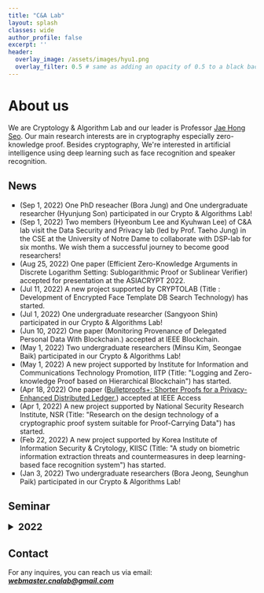 ```yaml
---
title: "C&A Lab"
layout: splash
classes: wide
author_profile: false
excerpt: ''
header:
  overlay_image: /assets/images/hyu1.png
  overlay_filter: 0.5 # same as adding an opacity of 0.5 to a black background
---
```


# About us

We are Cryptology & Algorithm Lab and our leader is Professor [Jae Hong Seo](https://sites.google.com/site/jhsbhs/). Our main research interests are in cryptography especially zero-knowledge proof. Besides cryptography, We're interested in artificial intelligence using deep learning such as face recognition and speaker recognition.

## News

<ul type="square">
    <li>
        (Sep 1, 2022) One PhD reseacher (Bora Jung) and One undergraduate researcher (Hyunjung Son) participated in our Crypto & Algorithms Lab!
    </li>
    <li>
        (Sep 1, 2022) Two members (Hyeonbum Lee and Kyuhwan Lee) of C&A lab visit the Data Security and Privacy lab (led by Prof. Taeho Jung) in the CSE at the University of Notre Dame to collaborate with DSP-lab for six months. We wish them a successful journey to become good researchers!
    </li>
    <li>
        (Aug 25, 2022) One paper (Efficient Zero-Knowledge Arguments in Discrete Logarithm Setting: Sublogarithmic Proof or Sublinear Verifier) accepted for presentation at the ASIACRYPT 2022.
    </li>  
    <li>
        (Jul 11, 2022) A new project supported by CRYPTOLAB (Title : Development of Encrypted Face Template DB Search Technology) has started.
    </li> 
    <li>
        (Jul 1, 2022) One undergraduate researcher (Sangyoon Shin) participated in our Crypto & Algorithms Lab!
    </li> 
    <li>
        (Jun 10, 2022) One paper (Monitoring Provenance of Delegated Personal Data With Blockchain.) accepted at IEEE Blockchain.
    </li>
    <li>
        (May 1, 2022) Two undergraduate researchers (Minsu Kim, Seongae Baik) participated in our Crypto & Algorithms Lab!
    </li>
    <li>
        (May 1, 2022) A new project supported by Institute for Information and Communications Technology Promotion, IITP (Title: "Logging and Zero-knowledge Proof based on Hierarchical Blockchain") has started.
    </li>
    <li>
        (Apr 18, 2022) One paper (<A href="https://ieeexplore.ieee.org/document/9758733">Bulletproofs+: Shorter Proofs for a Privacy-Enhanced Distributed Ledger.</A>) accepted at IEEE Access
    </li>
    <li>
        (Apr 1, 2022) A new project supported by National Security Research Institute, NSR (Title: "Research on the design technology of a cryptographic proof system suitable for Proof-Carrying Data") has started.
    </li>  
    <li>
        (Feb 22, 2022) A new project supported by Korea Institute of Information Security & Crytology, KIISC (Title: "A study on biometric information extraction threats and countermeasures in deep learning-based face recognition system") has started.
    </li>
    <li>
        (Jan 3, 2022) Two undergraduate researchers (Bora Jeong, Seunghun Paik) participated in our Crypto & Algorithms Lab!
    </li>
   
</ul>    

## Seminar

<details>
    <summary style="font-size:1.2rem; font-weight:bold;">
        2022
    </summary>
    <ol>
    <details> 
    <summary style="font-size:1rem; font-weight:bold;">
        Deep Learning
    </summary>
        <style type="text/css">
   .tg  {border-collapse:collapse;border-color:#93a1a1;border-spacing:0;}
    .tg td{background-color:#fdf6e3;border-color:#93a1a1;border-style:solid;border-width:1px;color:#002b36;
      font-family:Arial, sans-serif;font-size:14px;overflow:hidden;padding:10px 5px;word-break:normal;}
    .tg th{background-color:#657b83;border-color:#93a1a1;border-style:solid;border-width:1px;color:#fdf6e3;
      font-family:Arial, sans-serif;font-size:14px;font-weight:normal;overflow:hidden;padding:10px 5px;word-break:normal;}
    .tg .tg-c3ow{border-color:inherit;text-align:center;vertical-align:middle}
    .tg .tg-5jts{border-color:inherit;font-size:18px;text-align:center;vertical-align:top}
    </style>
    <table class="tg" style="undefined;table-layout: fixed; width: 1082px">
    <colgroup>
    <col style="width: 70px">
    <col style="width: 100px">
    <col style="width: 77px">
    <col style="width: 110px">
    <col style="width: 640px">
    </colgroup>
    <thead>
      <tr>
        <th class="tg-5jts" colspan="5">Seminar Schedule - Deep Learning Paper</th>
      </tr>
    </thead>
    <tbody>
      <tr>
        <td class="tg-c3ow">Date</td>
        <td class="tg-c3ow">Time</td>
        <td class="tg-c3ow">Place</td>
        <td class="tg-c3ow">Presenter</td>
        <td class="tg-c3ow">Topic</td>
      </tr>
      <tr>
        <td class="tg-c3ow" rowspan="3">1/7</td>
        <td class="tg-c3ow" rowspan="3">10:00AM</td>
        <td class="tg-c3ow" rowspan="3">701</td>
        <td class="tg-c3ow" rowspan="3">Bora</td>
        <td class="tg-c3ow"><A href="https://arxiv.org/pdf/1706.03762.pdf">Attention is All You Need</A></td>
      </tr>
      <tr>
        <td class="tg-c3ow"><A href="https://arxiv.org/pdf/2010.11929.pdf">An Image is Worth 16x16 Words: Transformers for Image Recognition at Scale</A></td>
      </tr>
      <tr>
        <td class="tg-c3ow"><A href="https://arxiv.org/pdf/2106.04803.pdf">CoAtNet: Marrying Convolution and Attention for All Data Sizes</A></td>
      </tr>  
      <tr>
        <td class="tg-c3ow" rowspan="3">1/13</td>
        <td class="tg-c3ow" rowspan="3">10:00AM</td>
        <td class="tg-c3ow" rowspan="3">701</td>
        <td class="tg-c3ow" rowspan="3">Chanwoo</td>
        <td class="tg-c3ow"><A href="https://arxiv.org/pdf/1911.01840.pdf">Who is Real Bob? Adversarial Attacks on Speaker Recognition Systems</A></td>
      </tr>
      <tr>
        <td class="tg-c3ow"><A href="https://arxiv.org/pdf/2106.14290.pdf">Darker than Black-Box: Face Reconstruction from Similarity Queries</A></td>
      </tr>
      <tr>
        <td class="tg-c3ow"><A href="https://arxiv.org/pdf/2104.02239.pdf">IronMask: Modular Architecture for Protecting Deep Face Template</A></td>
      </tr> 
      <tr>
        <td class="tg-c3ow">1/20</td>
        <td class="tg-c3ow">10:00AM</td>
        <td class="tg-c3ow">701</td>
        <td class="tg-c3ow">Dongsu</td>
        <td class="tg-c3ow"><A href="https://thesai.org/Downloads/Volume12No4/Paper_36-PlexNet_An_Ensemble_of_Deep_Neural_Networks.pdf">PlexNet: An Ensemble of Deep Neural Networks for Biometric Template Protection</A></td>
      </tr>  
      <tr>
        <td class="tg-c3ow">1/27</td>
        <td class="tg-c3ow">10:00AM</td>
        <td class="tg-c3ow">701</td>
        <td class="tg-c3ow">Bora</td>
        <td class="tg-c3ow"><A href="https://web.fe.up.pt/~jsc/publications/journals/2021JoaoPintoTBIOM.pdf">Secure Triplet Loss: Achieving Cancelability and Non-Linkability in End-to-End Deep Biometrics</A></td>
      </tr>
      <tr>
        <td class="tg-c3ow">2/3</td>
        <td class="tg-c3ow">10:00AM</td>
        <td class="tg-c3ow">701</td>
        <td class="tg-c3ow">Chanwoo</td>
        <td class="tg-c3ow"><A href="https://ieeexplore.ieee.org/stamp/stamp.jsp?tp=&arnumber=9118594">Deep Index-of-Maximum Hashing for Face Template Protection</A></td>
      </tr> 
      <tr>
        <td class="tg-c3ow">2/10</td>
        <td class="tg-c3ow">10:00AM</td>
        <td class="tg-c3ow">701</td>
        <td class="tg-c3ow">Seunghun</td>
        <td class="tg-c3ow"><A href="https://dl.acm.org/doi/pdf/10.1145/3442198">Secure Chaff-less Fuzzy Vault for Face Identification Systems</A></td>
      </tr>
      <tr>
        <td class="tg-c3ow">7/6</td>
        <td class="tg-c3ow">10:00AM</td>
        <td class="tg-c3ow">702</td>
        <td class="tg-c3ow">Seunghun</td>
        <td class="tg-c3ow"><A href="https://arxiv.org/pdf/2011.10650.pdf">Very Deep VAES Generalize Autogregressive Models and can outperform them on images</A></td>
      </tr>
      <tr>
        <td class="tg-c3ow">7/13</td>
        <td class="tg-c3ow">10:00AM</td>
        <td class="tg-c3ow">702</td>
        <td class="tg-c3ow">Bora</td>
        <td class="tg-c3ow"><A href="https://arxiv.org/pdf/2108.01513.pdf">Sphereface2 : Binary Classification Is All You Need for Deep Face Recognition</A></td>
      </tr>
      <tr>
        <td class="tg-c3ow">7/20</td>
        <td class="tg-c3ow">11:00AM</td>
        <td class="tg-c3ow">702</td>
        <td class="tg-c3ow">Dongsu</td>
        <td class="tg-c3ow"><A href="https://openaccess.thecvf.com/content/CVPR2021/papers/Deng_Variational_Prototype_Learning_for_Deep_Face_Recognition_CVPR_2021_paper.pdf">Variational Prototype Learning for Deep Face Recognition</A></td>
      </tr>
      <tr>
        <td class="tg-c3ow">7/27</td>
        <td class="tg-c3ow">10:00AM</td>
        <td class="tg-c3ow">702</td>
        <td class="tg-c3ow">Chanwoo</td>
        <td class="tg-c3ow"><A href="https://openaccess.thecvf.com/content_CVPR_2019/papers/Cubuk_AutoAugment_Learning_Augmentation_Strategies_From_Data_CVPR_2019_paper.pdf">AutoAugment : Learning Augmentation Strategies from Data</A></td>
      </tr>
      <tr>
        <td class="tg-c3ow">8/3</td>
        <td class="tg-c3ow">10:00AM</td>
        <td class="tg-c3ow">702</td>
        <td class="tg-c3ow">Sunpil</td>
        <td class="tg-c3ow"><A href="https://arxiv.org/pdf/2201.06945.pdf">It’s All in the Head : Representation Knowledge Distillation through Classifier Sharing</A></td>
      </tr>
      <tr>
        <td class="tg-c3ow">8/17</td>
        <td class="tg-c3ow">10:00AM</td>
        <td class="tg-c3ow">702</td>
        <td class="tg-c3ow">Seunghun</td>
        <td class="tg-c3ow"><A href="https://proceedings.neurips.cc/paper/2020/file/4c5bcfec8584af0d967f1ab10179ca4b-Paper.pdf">Denoising diffusion probabilistic models</A></td>
      </tr>
    </tbody>
    </table>  
    </details>
    </ol>
    <ol>
    <details>
    <summary style="font-size:1rem; font-weight:bold;">
        Proof-Carrying Data
    </summary>
      <style type="text/css">
   .tg  {border-collapse:collapse;border-color:#93a1a1;border-spacing:0;}
    .tg td{background-color:#fdf6e3;border-color:#93a1a1;border-style:solid;border-width:1px;color:#002b36;
      font-family:Arial, sans-serif;font-size:14px;overflow:hidden;padding:10px 5px;word-break:normal;}
    .tg th{background-color:#657b83;border-color:#93a1a1;border-style:solid;border-width:1px;color:#fdf6e3;
      font-family:Arial, sans-serif;font-size:14px;font-weight:normal;overflow:hidden;padding:10px 5px;word-break:normal;}
    .tg .tg-c3ow{border-color:inherit;text-align:center;vertical-align:middle}
    .tg .tg-5jts{border-color:inherit;font-size:18px;text-align:center;vertical-align:top}
    </style>
    <table class="tg" style="undefined;table-layout: fixed; width: 1082px">
    <colgroup>
    <col style="width: 70px">
    <col style="width: 100px">
    <col style="width: 77px">
    <col style="width: 110px">
    <col style="width: 640px">
    </colgroup>
    <thead>
      <tr>
        <th class="tg-5jts" colspan="5">Seminar Schedule - Proof-Carrying Data</th>
      </tr>
    </thead>
    <tbody>
      <tr>
        <td class="tg-c3ow">Date</td>
        <td class="tg-c3ow">Time</td>
        <td class="tg-c3ow">Place</td>
        <td class="tg-c3ow">Presenter</td>
        <td class="tg-c3ow">Topic</td>
      </tr>      
      <tr>
        <td class="tg-c3ow">6/30</td>
        <td class="tg-c3ow">04:00PM</td>
        <td class="tg-c3ow">702</td>
        <td class="tg-c3ow">Hyeonbum</td>
        <td class="tg-c3ow"><A href="https://eprint.iacr.org/2020/1618.pdf">Proof-Carrying Data without Succinct Arguments</A></td>
      </tr>
      <tr>
        <td class="tg-c3ow">7/14</td>
        <td class="tg-c3ow">04:00PM</td>
        <td class="tg-c3ow">701</td>
        <td class="tg-c3ow">Hyeonbum</td>
        <td class="tg-c3ow">Research topic : sublinear decidable accumulator scheme</td>
      </tr>
      <tr>
        <td class="tg-c3ow">7/21</td>
        <td class="tg-c3ow">04:00PM</td>
        <td class="tg-c3ow">702</td>
        <td class="tg-c3ow">Hyeonbum</td>
        <td class="tg-c3ow"><A href="https://eprint.iacr.org/2020/1618.pdf">Proof-Carrying Data without Succinct Arguments</A></td>
      </tr>
      <tr>
        <td class="tg-c3ow">8/8</td>
        <td class="tg-c3ow">02:00PM</td>
        <td class="tg-c3ow">702</td>
        <td class="tg-c3ow">Hyeonbum</td>
        <td class="tg-c3ow"><A href="https://eprint.iacr.org/2020/1536.pdf">Halo Infinite : Proof-Carrying Data from Additive Polynomial Commitments</A></td>
      </tr>
    </tbody>
    </table>
    </details>
    </ol>   
    <ol>
    <details>
    <summary style="font-size:1rem; font-weight:bold;">
        Zero Knowledge Proof
    </summary>
      <style type="text/css">
   .tg  {border-collapse:collapse;border-color:#93a1a1;border-spacing:0;}
    .tg td{background-color:#fdf6e3;border-color:#93a1a1;border-style:solid;border-width:1px;color:#002b36;
      font-family:Arial, sans-serif;font-size:14px;overflow:hidden;padding:10px 5px;word-break:normal;}
    .tg th{background-color:#657b83;border-color:#93a1a1;border-style:solid;border-width:1px;color:#fdf6e3;
      font-family:Arial, sans-serif;font-size:14px;font-weight:normal;overflow:hidden;padding:10px 5px;word-break:normal;}
    .tg .tg-c3ow{border-color:inherit;text-align:center;vertical-align:middle}
    .tg .tg-5jts{border-color:inherit;font-size:18px;text-align:center;vertical-align:top}
    </style>
    <table class="tg" style="undefined;table-layout: fixed; width: 1082px">
    <colgroup>
    <col style="width: 70px">
    <col style="width: 100px">
    <col style="width: 77px">
    <col style="width: 110px">
    <col style="width: 640px">
    </colgroup>
    <thead>
      <tr>
        <th class="tg-5jts" colspan="5">Seminar Schedule - Zero Knowledge Proof</th>
      </tr>
    </thead>
    <tbody>
      <tr>
        <td class="tg-c3ow">Date</td>
        <td class="tg-c3ow">Time</td>
        <td class="tg-c3ow">Place</td>
        <td class="tg-c3ow">Presenter</td>
        <td class="tg-c3ow">Topic</td>
      </tr>      
      <tr>
        <td class="tg-c3ow">7/5</td>
        <td class="tg-c3ow">04:00PM</td>
        <td class="tg-c3ow">740</td>
        <td class="tg-c3ow">Kyuhwan</td>
        <td class="tg-c3ow">F-S transformation</td>
      </tr>
      <tr>
        <td class="tg-c3ow">7/12</td>
        <td class="tg-c3ow">04:00PM</td>
        <td class="tg-c3ow">740</td>
        <td class="tg-c3ow">Kyuhwan</td>
        <td class="tg-c3ow">Front end : Program2circuit</td>
      </tr>
      <tr>
        <td class="tg-c3ow">7/19</td>
        <td class="tg-c3ow">04:00PM</td>
        <td class="tg-c3ow">740</td>
        <td class="tg-c3ow">Kyuhwan</td>
        <td class="tg-c3ow">Program2circuit Sumcheck</td>
      </tr>
    </tbody>
    </table>
    </details>
    </ol>  
</details>        


## Contact

For any inquires, you can reach us via email: **_[webmaster.cnalab@gmail.com](mailto:webmaster.cnalab@gmail.com)_**

<div class='mo'><body><script type="text/javascript" src="//rf.revolvermaps.com/0/0/8.js?i=5ajg80tj06y&amp;m=0&amp;c=ff0000&amp;cr1=ffffff&amp;f=arial&amp;l=33" async="async"></script></body>
 </div>

<div class='pc'><body><script type="text/javascript" src="//rf.revolvermaps.com/0/0/8.js?i=5ajg80tj06y&amp;m=0&amp;c=ff0000&amp;cr1=ffffff&amp;f=arial&amp;l=33" async="async"></script></body>
 </div>

<script>

var ratio = window.devicePixelRatio,

     mo = document.querySelector('.mo'),

     pc = document.querySelector('.pc');

     

console.log(ratio);

if(ratio >= 2) {

  pc.style.display = 'none';

} else {

  mo.style.display = 'none';

}

</script>

